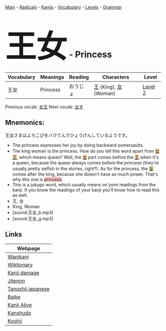 <style> bigfont {font-size: 100px}</style>
[Main](../README.md) -
[Radicals](../radicals.md) -
[Kanjis](../kanjis.md) -
[Vocabulary](../vocabulary.md) -
[Levels](../levels.md) -
[Grammar](../grammar.md)
# <bigfont> 王女</bigfont> - Princess 

| Vocabulary | Meanings | Reading | Characters | Level |
| --- | --- | --- | --- | --- |
| 王女 | Princess | おうじょ |  [王](../kanjis/王.md) (King), [女](../kanjis/女.md) (Woman) | [Level 2](../levels/wk_level2.md) |

Previous vocab: [女王](女王.md) Next vocab: [出す](出す.md) 

## Mnemonics:
王女さまはよろこびをバクてんでひょうげんしているようです。
* The princess expresses her joy by doing backward somersaults.
* The king woman is the princess. How do you tell this word apart from <span style="background-color:#fed8b1"> [女王]([女](https://jisho.org/search/女)王)</span>, which means queen? Well, the <span style="background-color:#fed8b1"> [女](https://jisho.org/search/女)</span> part comes before the <span style="background-color:#fed8b1"> [王](https://jisho.org/search/王)</span> when it's a queen, because the queen always comes before the princess (they're usually pretty selfish in the stories, right?). As for the princess, the <span style="background-color:#fed8b1"> [女](https://jisho.org/search/女)</span> comes after the king, because she doesn't have as much power. That's why this one is <span style="background-color:#ffcccb"> princess</span>.
* This is a jukugo word, which usually means on'yomi readings from the kanji. If you know the readings of your kanji you'll know how to read this as well.
* 王, 女
* King, Woman
* [sound:王女_b.mp3]
* [sound:王女_g.mp3]


## Links 

| Webpage |
| --- |
| [Wanikani          ](https://www.wanikani.com/kanji/王女) |
| [Wiktionary        ](https://en.wiktionary.org/wiki/王女) |
| [Kanji damage      ](http://www.kanjidamage.com/kanji/search?utf8=✓&q=王女) |
| [Jitenon           ](https://jitenon.com/kanji/王女) |
| [Tanoshii japanese ](https://www.tanoshiijapanese.com/dictionary/kanji.cfm?k=王女) |
| [Baike             ](https://baike.baidu.com/item/王女) |
| [Kanji Alive       ](https://app.kanjialive.com/王女) |
| [Kanshudo          ](https://www.kanshudo.com/searchmn?q=王女) |
| [Koohii            ](https://kanji.koohii.com/study/kanji/王女) |
